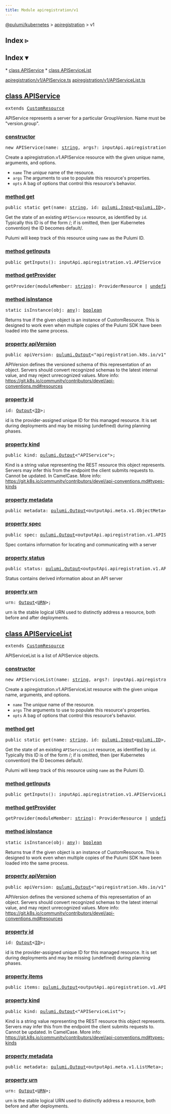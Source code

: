 ```yaml
---
title: Module apiregistration/v1
---
```


<!-- WARNING: this page was generated by a tool. Do not edit it by hand. -->
<!-- To change it, please see https://github.com/pulumi/docs/tree/master/tools/tscdocgen. -->

<a href="../../index.html">@pulumi/kubernetes</a> &gt; <a href="../index.html">apiregistration</a> &gt; v1

<div class="toggleVisible" markdown="1">
<div class="collapsed" markdown="1">
<h2 class="pdoc-module-header toggleButton" title="Click to show Index">Index ▹</h2>
</div>
<div class="expanded" markdown="1">
<h2 class="pdoc-module-header toggleButton" title="Click to hide Index">Index ▾</h2>
<div class="pdoc-module-contents" markdown="1">
* <a href="#APIService">class APIService</a>
* <a href="#APIServiceList">class APIServiceList</a>

<a href="https://github.com/pulumi/pulumi-kubernetes/blob/f56730d2e7af6121d8e7db6c2c2b188bd2b78602/sdk/nodejs/apiregistration/v1/APIService.ts">apiregistration/v1/APIService.ts</a> <a href="https://github.com/pulumi/pulumi-kubernetes/blob/f56730d2e7af6121d8e7db6c2c2b188bd2b78602/sdk/nodejs/apiregistration/v1/APIServiceList.ts">apiregistration/v1/APIServiceList.ts</a> 
</div>
</div>
</div>


<h2 class="pdoc-module-header" id="APIService">
<a class="pdoc-member-name" href="https://github.com/pulumi/pulumi-kubernetes/blob/f56730d2e7af6121d8e7db6c2c2b188bd2b78602/sdk/nodejs/apiregistration/v1/APIService.ts#L11">class <b>APIService</b></a>
</h2>
<div class="pdoc-module-contents" markdown="1">
<pre class="highlight"><span class='kd'>extends</span> <a href='https://pulumi.io/reference/pkg/nodejs/@pulumi/pulumi/#CustomResource'>CustomResource</a></pre>

APIService represents a server for a particular GroupVersion. Name must be "version.group".

<h3 class="pdoc-member-header" id="APIService-constructor">
<a class="pdoc-child-name" href="https://github.com/pulumi/pulumi-kubernetes/blob/f56730d2e7af6121d8e7db6c2c2b188bd2b78602/sdk/nodejs/apiregistration/v1/APIService.ts#L58"> <b>constructor</b></a>
</h3>
<div class="pdoc-member-contents" markdown="1">

<pre class="highlight"><span class='kd'></span><span class='kd'>new</span> APIService(name: <span class='kd'><a href='https://developer.mozilla.org/en-US/docs/Web/JavaScript/Reference/Global_Objects/String'>string</a></span>, args?: inputApi.apiregistration.v1.APIService, opts?: <a href='https://pulumi.io/reference/pkg/nodejs/@pulumi/pulumi/#CustomResourceOptions'>pulumi.CustomResourceOptions</a>)</pre>


Create a apiregistration.v1.APIService resource with the given unique name, arguments, and options.

* `name` The _unique_ name of the resource.
* `args` The arguments to use to populate this resource&#39;s properties.
* `opts` A bag of options that control this resource&#39;s behavior.

</div>
<h3 class="pdoc-member-header" id="APIService-get">
<a class="pdoc-child-name" href="https://github.com/pulumi/pulumi-kubernetes/blob/f56730d2e7af6121d8e7db6c2c2b188bd2b78602/sdk/nodejs/apiregistration/v1/APIService.ts#L53">method <b>get</b></a>
</h3>
<div class="pdoc-member-contents" markdown="1">

<pre class="highlight"><span class='kd'>public static </span>get(name: <span class='kd'><a href='https://developer.mozilla.org/en-US/docs/Web/JavaScript/Reference/Global_Objects/String'>string</a></span>, id: <a href='https://pulumi.io/reference/pkg/nodejs/@pulumi/pulumi/#Input'>pulumi.Input</a>&lt;<a href='https://pulumi.io/reference/pkg/nodejs/@pulumi/pulumi/#ID'>pulumi.ID</a>&gt;, opts?: <a href='https://pulumi.io/reference/pkg/nodejs/@pulumi/pulumi/#CustomResourceOptions'>pulumi.CustomResourceOptions</a>): <a href='#APIService'>APIService</a></pre>


Get the state of an existing `APIService` resource, as identified by `id`.
Typically this ID  is of the form <namespace>/<name>; if <namespace> is omitted, then (per
Kubernetes convention) the ID becomes default/<name>.

Pulumi will keep track of this resource using `name` as the Pulumi ID.

</div>
<h3 class="pdoc-member-header" id="APIService-getInputs">
<a class="pdoc-child-name" href="https://github.com/pulumi/pulumi-kubernetes/blob/f56730d2e7af6121d8e7db6c2c2b188bd2b78602/sdk/nodejs/apiregistration/v1/APIService.ts#L57">method <b>getInputs</b></a>
</h3>
<div class="pdoc-member-contents" markdown="1">

<pre class="highlight"><span class='kd'>public </span>getInputs(): inputApi.apiregistration.v1.APIService</pre>

</div>
<h3 class="pdoc-member-header" id="APIService-getProvider">
<a class="pdoc-child-name" href="https://github.com/pulumi/pulumi-kubernetes/blob/f56730d2e7af6121d8e7db6c2c2b188bd2b78602/sdk/nodejs/node_modules/@pulumi/pulumi/resource.d.ts#L14">method <b>getProvider</b></a>
</h3>
<div class="pdoc-member-contents" markdown="1">

<pre class="highlight"><span class='kd'></span>getProvider(moduleMember: <span class='kd'><a href='https://developer.mozilla.org/en-US/docs/Web/JavaScript/Reference/Global_Objects/String'>string</a></span>): ProviderResource | <span class='kd'><a href='https://developer.mozilla.org/en-US/docs/Web/JavaScript/Reference/Global_Objects/undefined'>undefined</a></span></pre>

</div>
<h3 class="pdoc-member-header" id="APIService-isInstance">
<a class="pdoc-child-name" href="https://github.com/pulumi/pulumi-kubernetes/blob/f56730d2e7af6121d8e7db6c2c2b188bd2b78602/sdk/nodejs/node_modules/@pulumi/pulumi/resource.d.ts#L101">method <b>isInstance</b></a>
</h3>
<div class="pdoc-member-contents" markdown="1">

<pre class="highlight"><span class='kd'>static </span>isInstance(obj: <span class='kd'><a href='https://www.typescriptlang.org/docs/handbook/basic-types.html#any'>any</a></span>): <span class='kd'><a href='https://developer.mozilla.org/en-US/docs/Web/JavaScript/Reference/Global_Objects/Boolean'>boolean</a></span></pre>


Returns true if the given object is an instance of CustomResource.  This is designed to work even when
multiple copies of the Pulumi SDK have been loaded into the same process.

</div>
<h3 class="pdoc-member-header" id="APIService-apiVersion">
<a class="pdoc-child-name" href="https://github.com/pulumi/pulumi-kubernetes/blob/f56730d2e7af6121d8e7db6c2c2b188bd2b78602/sdk/nodejs/apiregistration/v1/APIService.ts#L18">property <b>apiVersion</b></a>
</h3>
<div class="pdoc-member-contents" markdown="1">
<pre class="highlight"><span class='kd'>public </span>apiVersion: <a href='https://pulumi.io/reference/pkg/nodejs/@pulumi/pulumi/#Output'>pulumi.Output</a>&lt;<span class='s2'>"apiregistration.k8s.io/v1"</span>&gt;;</pre>

APIVersion defines the versioned schema of this representation of an object. Servers should
convert recognized schemas to the latest internal value, and may reject unrecognized
values. More info:
https://git.k8s.io/community/contributors/devel/api-conventions.md#resources

</div>
<h3 class="pdoc-member-header" id="APIService-id">
<a class="pdoc-child-name" href="https://github.com/pulumi/pulumi-kubernetes/blob/f56730d2e7af6121d8e7db6c2c2b188bd2b78602/sdk/nodejs/node_modules/@pulumi/pulumi/resource.d.ts#L96">property <b>id</b></a>
</h3>
<div class="pdoc-member-contents" markdown="1">
<pre class="highlight"><span class='kd'></span>id: <a href='https://pulumi.io/reference/pkg/nodejs/@pulumi/pulumi/#Output'>Output</a>&lt;<a href='https://pulumi.io/reference/pkg/nodejs/@pulumi/pulumi/#ID'>ID</a>&gt;;</pre>

id is the provider-assigned unique ID for this managed resource.  It is set during
deployments and may be missing (undefined) during planning phases.

</div>
<h3 class="pdoc-member-header" id="APIService-kind">
<a class="pdoc-child-name" href="https://github.com/pulumi/pulumi-kubernetes/blob/f56730d2e7af6121d8e7db6c2c2b188bd2b78602/sdk/nodejs/apiregistration/v1/APIService.ts#L26">property <b>kind</b></a>
</h3>
<div class="pdoc-member-contents" markdown="1">
<pre class="highlight"><span class='kd'>public </span>kind: <a href='https://pulumi.io/reference/pkg/nodejs/@pulumi/pulumi/#Output'>pulumi.Output</a>&lt;<span class='s2'>"APIService"</span>&gt;;</pre>

Kind is a string value representing the REST resource this object represents. Servers may
infer this from the endpoint the client submits requests to. Cannot be updated. In
CamelCase. More info:
https://git.k8s.io/community/contributors/devel/api-conventions.md#types-kinds

</div>
<h3 class="pdoc-member-header" id="APIService-metadata">
<a class="pdoc-child-name" href="https://github.com/pulumi/pulumi-kubernetes/blob/f56730d2e7af6121d8e7db6c2c2b188bd2b78602/sdk/nodejs/apiregistration/v1/APIService.ts#L29">property <b>metadata</b></a>
</h3>
<div class="pdoc-member-contents" markdown="1">
<pre class="highlight"><span class='kd'>public </span>metadata: <a href='https://pulumi.io/reference/pkg/nodejs/@pulumi/pulumi/#Output'>pulumi.Output</a>&lt;outputApi.meta.v1.ObjectMeta&gt;;</pre>
</div>
<h3 class="pdoc-member-header" id="APIService-spec">
<a class="pdoc-child-name" href="https://github.com/pulumi/pulumi-kubernetes/blob/f56730d2e7af6121d8e7db6c2c2b188bd2b78602/sdk/nodejs/apiregistration/v1/APIService.ts#L34">property <b>spec</b></a>
</h3>
<div class="pdoc-member-contents" markdown="1">
<pre class="highlight"><span class='kd'>public </span>spec: <a href='https://pulumi.io/reference/pkg/nodejs/@pulumi/pulumi/#Output'>pulumi.Output</a>&lt;outputApi.apiregistration.v1.APIServiceSpec&gt;;</pre>

Spec contains information for locating and communicating with a server

</div>
<h3 class="pdoc-member-header" id="APIService-status">
<a class="pdoc-child-name" href="https://github.com/pulumi/pulumi-kubernetes/blob/f56730d2e7af6121d8e7db6c2c2b188bd2b78602/sdk/nodejs/apiregistration/v1/APIService.ts#L39">property <b>status</b></a>
</h3>
<div class="pdoc-member-contents" markdown="1">
<pre class="highlight"><span class='kd'>public </span>status: <a href='https://pulumi.io/reference/pkg/nodejs/@pulumi/pulumi/#Output'>pulumi.Output</a>&lt;outputApi.apiregistration.v1.APIServiceStatus&gt;;</pre>

Status contains derived information about an API server

</div>
<h3 class="pdoc-member-header" id="APIService-urn">
<a class="pdoc-child-name" href="https://github.com/pulumi/pulumi-kubernetes/blob/f56730d2e7af6121d8e7db6c2c2b188bd2b78602/sdk/nodejs/node_modules/@pulumi/pulumi/resource.d.ts#L12">property <b>urn</b></a>
</h3>
<div class="pdoc-member-contents" markdown="1">
<pre class="highlight"><span class='kd'></span>urn: <a href='https://pulumi.io/reference/pkg/nodejs/@pulumi/pulumi/#Output'>Output</a>&lt;<a href='https://pulumi.io/reference/pkg/nodejs/@pulumi/pulumi/#URN'>URN</a>&gt;;</pre>

urn is the stable logical URN used to distinctly address a resource, both before and after
deployments.

</div>
</div>
<h2 class="pdoc-module-header" id="APIServiceList">
<a class="pdoc-member-name" href="https://github.com/pulumi/pulumi-kubernetes/blob/f56730d2e7af6121d8e7db6c2c2b188bd2b78602/sdk/nodejs/apiregistration/v1/APIServiceList.ts#L11">class <b>APIServiceList</b></a>
</h2>
<div class="pdoc-module-contents" markdown="1">
<pre class="highlight"><span class='kd'>extends</span> <a href='https://pulumi.io/reference/pkg/nodejs/@pulumi/pulumi/#CustomResource'>CustomResource</a></pre>

APIServiceList is a list of APIService objects.

<h3 class="pdoc-member-header" id="APIServiceList-constructor">
<a class="pdoc-child-name" href="https://github.com/pulumi/pulumi-kubernetes/blob/f56730d2e7af6121d8e7db6c2c2b188bd2b78602/sdk/nodejs/apiregistration/v1/APIServiceList.ts#L51"> <b>constructor</b></a>
</h3>
<div class="pdoc-member-contents" markdown="1">

<pre class="highlight"><span class='kd'></span><span class='kd'>new</span> APIServiceList(name: <span class='kd'><a href='https://developer.mozilla.org/en-US/docs/Web/JavaScript/Reference/Global_Objects/String'>string</a></span>, args?: inputApi.apiregistration.v1.APIServiceList, opts?: <a href='https://pulumi.io/reference/pkg/nodejs/@pulumi/pulumi/#CustomResourceOptions'>pulumi.CustomResourceOptions</a>)</pre>


Create a apiregistration.v1.APIServiceList resource with the given unique name, arguments, and options.

* `name` The _unique_ name of the resource.
* `args` The arguments to use to populate this resource&#39;s properties.
* `opts` A bag of options that control this resource&#39;s behavior.

</div>
<h3 class="pdoc-member-header" id="APIServiceList-get">
<a class="pdoc-child-name" href="https://github.com/pulumi/pulumi-kubernetes/blob/f56730d2e7af6121d8e7db6c2c2b188bd2b78602/sdk/nodejs/apiregistration/v1/APIServiceList.ts#L46">method <b>get</b></a>
</h3>
<div class="pdoc-member-contents" markdown="1">

<pre class="highlight"><span class='kd'>public static </span>get(name: <span class='kd'><a href='https://developer.mozilla.org/en-US/docs/Web/JavaScript/Reference/Global_Objects/String'>string</a></span>, id: <a href='https://pulumi.io/reference/pkg/nodejs/@pulumi/pulumi/#Input'>pulumi.Input</a>&lt;<a href='https://pulumi.io/reference/pkg/nodejs/@pulumi/pulumi/#ID'>pulumi.ID</a>&gt;, opts?: <a href='https://pulumi.io/reference/pkg/nodejs/@pulumi/pulumi/#CustomResourceOptions'>pulumi.CustomResourceOptions</a>): <a href='#APIServiceList'>APIServiceList</a></pre>


Get the state of an existing `APIServiceList` resource, as identified by `id`.
Typically this ID  is of the form <namespace>/<name>; if <namespace> is omitted, then (per
Kubernetes convention) the ID becomes default/<name>.

Pulumi will keep track of this resource using `name` as the Pulumi ID.

</div>
<h3 class="pdoc-member-header" id="APIServiceList-getInputs">
<a class="pdoc-child-name" href="https://github.com/pulumi/pulumi-kubernetes/blob/f56730d2e7af6121d8e7db6c2c2b188bd2b78602/sdk/nodejs/apiregistration/v1/APIServiceList.ts#L50">method <b>getInputs</b></a>
</h3>
<div class="pdoc-member-contents" markdown="1">

<pre class="highlight"><span class='kd'>public </span>getInputs(): inputApi.apiregistration.v1.APIServiceList</pre>

</div>
<h3 class="pdoc-member-header" id="APIServiceList-getProvider">
<a class="pdoc-child-name" href="https://github.com/pulumi/pulumi-kubernetes/blob/f56730d2e7af6121d8e7db6c2c2b188bd2b78602/sdk/nodejs/node_modules/@pulumi/pulumi/resource.d.ts#L14">method <b>getProvider</b></a>
</h3>
<div class="pdoc-member-contents" markdown="1">

<pre class="highlight"><span class='kd'></span>getProvider(moduleMember: <span class='kd'><a href='https://developer.mozilla.org/en-US/docs/Web/JavaScript/Reference/Global_Objects/String'>string</a></span>): ProviderResource | <span class='kd'><a href='https://developer.mozilla.org/en-US/docs/Web/JavaScript/Reference/Global_Objects/undefined'>undefined</a></span></pre>

</div>
<h3 class="pdoc-member-header" id="APIServiceList-isInstance">
<a class="pdoc-child-name" href="https://github.com/pulumi/pulumi-kubernetes/blob/f56730d2e7af6121d8e7db6c2c2b188bd2b78602/sdk/nodejs/node_modules/@pulumi/pulumi/resource.d.ts#L101">method <b>isInstance</b></a>
</h3>
<div class="pdoc-member-contents" markdown="1">

<pre class="highlight"><span class='kd'>static </span>isInstance(obj: <span class='kd'><a href='https://www.typescriptlang.org/docs/handbook/basic-types.html#any'>any</a></span>): <span class='kd'><a href='https://developer.mozilla.org/en-US/docs/Web/JavaScript/Reference/Global_Objects/Boolean'>boolean</a></span></pre>


Returns true if the given object is an instance of CustomResource.  This is designed to work even when
multiple copies of the Pulumi SDK have been loaded into the same process.

</div>
<h3 class="pdoc-member-header" id="APIServiceList-apiVersion">
<a class="pdoc-child-name" href="https://github.com/pulumi/pulumi-kubernetes/blob/f56730d2e7af6121d8e7db6c2c2b188bd2b78602/sdk/nodejs/apiregistration/v1/APIServiceList.ts#L18">property <b>apiVersion</b></a>
</h3>
<div class="pdoc-member-contents" markdown="1">
<pre class="highlight"><span class='kd'>public </span>apiVersion: <a href='https://pulumi.io/reference/pkg/nodejs/@pulumi/pulumi/#Output'>pulumi.Output</a>&lt;<span class='s2'>"apiregistration.k8s.io/v1"</span>&gt;;</pre>

APIVersion defines the versioned schema of this representation of an object. Servers should
convert recognized schemas to the latest internal value, and may reject unrecognized
values. More info:
https://git.k8s.io/community/contributors/devel/api-conventions.md#resources

</div>
<h3 class="pdoc-member-header" id="APIServiceList-id">
<a class="pdoc-child-name" href="https://github.com/pulumi/pulumi-kubernetes/blob/f56730d2e7af6121d8e7db6c2c2b188bd2b78602/sdk/nodejs/node_modules/@pulumi/pulumi/resource.d.ts#L96">property <b>id</b></a>
</h3>
<div class="pdoc-member-contents" markdown="1">
<pre class="highlight"><span class='kd'></span>id: <a href='https://pulumi.io/reference/pkg/nodejs/@pulumi/pulumi/#Output'>Output</a>&lt;<a href='https://pulumi.io/reference/pkg/nodejs/@pulumi/pulumi/#ID'>ID</a>&gt;;</pre>

id is the provider-assigned unique ID for this managed resource.  It is set during
deployments and may be missing (undefined) during planning phases.

</div>
<h3 class="pdoc-member-header" id="APIServiceList-items">
<a class="pdoc-child-name" href="https://github.com/pulumi/pulumi-kubernetes/blob/f56730d2e7af6121d8e7db6c2c2b188bd2b78602/sdk/nodejs/apiregistration/v1/APIServiceList.ts#L21">property <b>items</b></a>
</h3>
<div class="pdoc-member-contents" markdown="1">
<pre class="highlight"><span class='kd'>public </span>items: <a href='https://pulumi.io/reference/pkg/nodejs/@pulumi/pulumi/#Output'>pulumi.Output</a>&lt;outputApi.apiregistration.v1.APIService[]&gt;;</pre>
</div>
<h3 class="pdoc-member-header" id="APIServiceList-kind">
<a class="pdoc-child-name" href="https://github.com/pulumi/pulumi-kubernetes/blob/f56730d2e7af6121d8e7db6c2c2b188bd2b78602/sdk/nodejs/apiregistration/v1/APIServiceList.ts#L29">property <b>kind</b></a>
</h3>
<div class="pdoc-member-contents" markdown="1">
<pre class="highlight"><span class='kd'>public </span>kind: <a href='https://pulumi.io/reference/pkg/nodejs/@pulumi/pulumi/#Output'>pulumi.Output</a>&lt;<span class='s2'>"APIServiceList"</span>&gt;;</pre>

Kind is a string value representing the REST resource this object represents. Servers may
infer this from the endpoint the client submits requests to. Cannot be updated. In
CamelCase. More info:
https://git.k8s.io/community/contributors/devel/api-conventions.md#types-kinds

</div>
<h3 class="pdoc-member-header" id="APIServiceList-metadata">
<a class="pdoc-child-name" href="https://github.com/pulumi/pulumi-kubernetes/blob/f56730d2e7af6121d8e7db6c2c2b188bd2b78602/sdk/nodejs/apiregistration/v1/APIServiceList.ts#L32">property <b>metadata</b></a>
</h3>
<div class="pdoc-member-contents" markdown="1">
<pre class="highlight"><span class='kd'>public </span>metadata: <a href='https://pulumi.io/reference/pkg/nodejs/@pulumi/pulumi/#Output'>pulumi.Output</a>&lt;outputApi.meta.v1.ListMeta&gt;;</pre>
</div>
<h3 class="pdoc-member-header" id="APIServiceList-urn">
<a class="pdoc-child-name" href="https://github.com/pulumi/pulumi-kubernetes/blob/f56730d2e7af6121d8e7db6c2c2b188bd2b78602/sdk/nodejs/node_modules/@pulumi/pulumi/resource.d.ts#L12">property <b>urn</b></a>
</h3>
<div class="pdoc-member-contents" markdown="1">
<pre class="highlight"><span class='kd'></span>urn: <a href='https://pulumi.io/reference/pkg/nodejs/@pulumi/pulumi/#Output'>Output</a>&lt;<a href='https://pulumi.io/reference/pkg/nodejs/@pulumi/pulumi/#URN'>URN</a>&gt;;</pre>

urn is the stable logical URN used to distinctly address a resource, both before and after
deployments.

</div>
</div>
